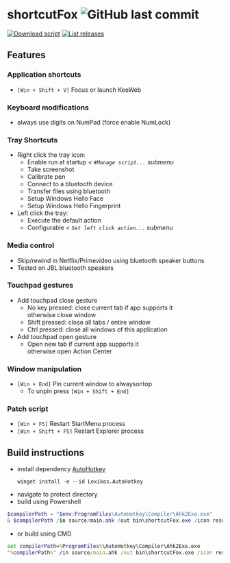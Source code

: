 # **shortcutFox** ![GitHub last commit](https://img.shields.io/github/last-commit/yetenol/shortcutFox?color=white)

[![Download script](https://img.shields.io/github/downloads/yetenol/shortcutFox/total.svg)](https://github.com/yetenol/shortcutFox/releases/latest/download/shortcutFox.exe)
[![List releases](https://img.shields.io/github/release/yetenol/shortcutFox.svg)](https://github.com/yetenol/shortcutFox/releases)


## Features

### Application shortcuts
- `[Win + Shift + V]` Focus or launch KeeWeb

### Keyboard modifications
- always use digits on NumPad (force enable NumLock)

### Tray Shortcuts
- Right click the tray icon:
    - Enable run at startup _< `#Manage script...` submenu_
    - Take screenshot
    - Calibrate pen
    - Connect to a bluetooth device
    - Transfer files using bluetooth
    - Setup Windows Hello Face
    - Setup Windows Hello Fingerprint
- Left click the tray:
    - Execute the default action
    - Configurable _< `Set left click action...` submenu_

### Media control
- Skip/rewind in Netflix/Primevideo using bluetooth speaker buttons
- Tested on JBL bluetooth speakers

### Touchpad gestures
- Add touchpad close gesture
    - No key pressed: close current tab if app supports it <br> otherwise close window
    - Shift pressed: close all tabs / entire window
    - Ctrl pressed: close all windows of this application
- Add touchpad open gesture
    - Open new tab if current app supports it <br> otherwise open Action Center

### Window manipulation
- `[Win + End]` Pin current window to alwaysontop
    - To unpin press `[Win + Shift + End]`

### Patch script
- `[Win + F5]` Restart StartMenu process
- `[Win + Shift + F5]` Restart Explorer process


## Build instructions

- install dependency [AutoHotkey](https://www.autohotkey.com/download/ahk-install.exe)
    ```
    winget install -e --id Lexikos.AutoHotkey
    ```
- navigate to protect directory
- build using Powershell
```powershell
$compilerPath = "$env:ProgramFiles\AutoHotkey\Compiler\Ahk2Exe.exe"
& $compilerPath /in source/main.ahk /out bin\shortcutFox.exe /icon resources\ScreenSketch.ico
```
- or build using CMD
```cmd
set compilerPath=%ProgramFiles%\AutoHotkey\Compiler\Ahk2Exe.exe
"%compilerPath%" /in source/main.ahk /out bin\shortcutFox.exe /icon resources\ScreenSketch.ico
```
